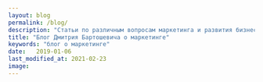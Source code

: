```yaml
---
layout: blog
permalink: /blog/
description: "Статьи по различным вопросам маркетинга и развития бизнеса"
title: "Блог Дмитрия Бартошевича о маркетинге"
keywords: "блог о маркетинге"
date:   2019-01-06
last_modified_at: 2021-02-23
image:
---
```


